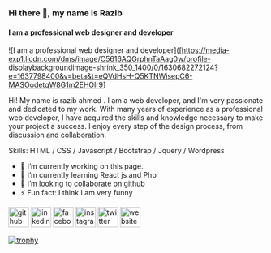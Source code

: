 ### Hi there 👋, my name is Razib
#### I am a professional web designer and developer
![I am a professional web designer and developer]([https://media-exp1.licdn.com/dms/image/C5616AQGrphnTaAag0w/profile-displaybackgroundimage-shrink_350_1400/0/1630682272124?e=1637798400&v=beta&t=eQVdHsH-Q5KTNWisepC6-MASOodetqW8G1m2EHOlr9]

Hi! My name is razib ahmed . I am a web developer, and I'm very passionate and dedicated to my work. With many years of experience as a professional web developer, I have acquired the skills and knowledge necessary to make your project a success. I enjoy every step of the design process, from discussion and collaboration.

Skills:  HTML / CSS / Javascript / Bootstrap / Jquery / Wordpress

- 🔭 I’m currently working on this page. 
- 🌱 I’m currently learning React js and Php 
- 👯 I’m looking to collaborate on github 
- ⚡ Fun fact: I think I am very funny 


[<img src='https://cdn.jsdelivr.net/npm/simple-icons@3.0.1/icons/github.svg' alt='github' height='40'>](https://github.com/devrazib)  [<img src='https://cdn.jsdelivr.net/npm/simple-icons@3.0.1/icons/linkedin.svg' alt='linkedin' height='40'>](https://www.linkedin.com/in/razib1507/)  [<img src='https://cdn.jsdelivr.net/npm/simple-icons@3.0.1/icons/facebook.svg' alt='facebook' height='40'>](https://www.facebook.com/razib1507)  [<img src='https://cdn.jsdelivr.net/npm/simple-icons@3.0.1/icons/instagram.svg' alt='instagram' height='40'>](https://www.instagram.com/raazib1507/)  [<img src='https://cdn.jsdelivr.net/npm/simple-icons@3.0.1/icons/twitter.svg' alt='twitter' height='40'>](https://www.twitter.com/razib1507)  [<img src='https://cdn.jsdelivr.net/npm/simple-icons@3.0.1/icons/icloud.svg' alt='website' height='40'>](https://razib-portfolio.netlify.app/)  

[![trophy](https://github-profile-trophy.vercel.app/?username=www.github.com/devrazib)](https://github.com/ryo-ma/github-profile-trophy)

